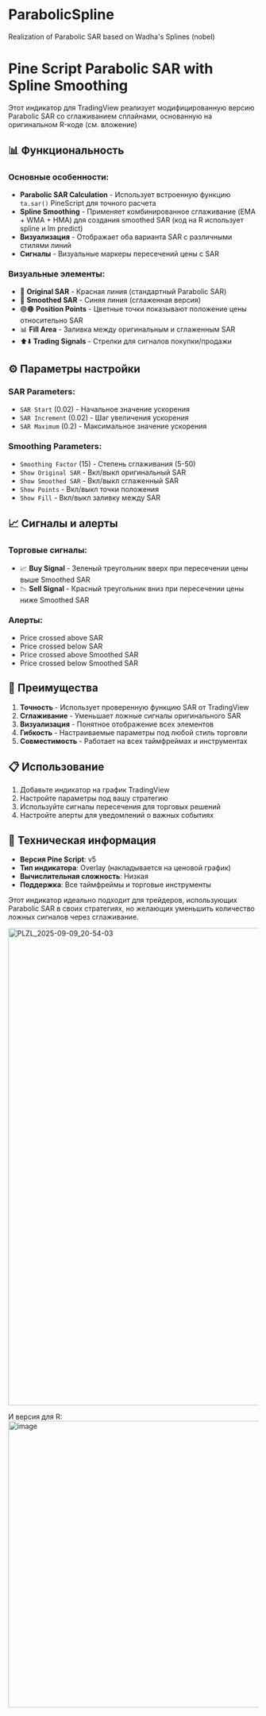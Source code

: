 # ParabolicSpline
Realization of Parabolic SAR based on Wadha's Splines (nobel)

# Pine Script Parabolic SAR with Spline Smoothing

Этот индикатор для TradingView реализует модифицированную версию Parabolic SAR со сглаживанием сплайнами, основанную на оригинальном R-коде (см. вложение)

## 📊 Функциональность

### Основные особенности:
- **Parabolic SAR Calculation** - Использует встроенную функцию `ta.sar()` PineScript для точного расчета
- **Spline Smoothing** - Применяет комбинированное сглаживание (EMA + WMA + HMA) для создания smoothed SAR (код на R использует spline и lm predict)
- **Визуализация** - Отображает оба варианта SAR с различными стилями линий
- **Сигналы** - Визуальные маркеры пересечений цены с SAR

### Визуальные элементы:
- 🔴 **Original SAR** - Красная линия (стандартный Parabolic SAR)
- 🔵 **Smoothed SAR** - Синяя линия (сглаженная версия)
- 🟢🟠 **Position Points** - Цветные точки показывают положение цены относительно SAR
- 📊 **Fill Area** - Заливка между оригинальным и сглаженным SAR
- ⬆️⬇️ **Trading Signals** - Стрелки для сигналов покупки/продажи

## ⚙️ Параметры настройки

### SAR Parameters:
- `SAR Start` (0.02) - Начальное значение ускорения
- `SAR Increment` (0.02) - Шаг увеличения ускорения  
- `SAR Maximum` (0.2) - Максимальное значение ускорения

### Smoothing Parameters:
- `Smoothing Factor` (15) - Степень сглаживания (5-50)
- `Show Original SAR` - Вкл/выкл оригинальный SAR
- `Show Smoothed SAR` - Вкл/выкл сглаженный SAR
- `Show Points` - Вкл/выкл точки положения
- `Show Fill` - Вкл/выкл заливку между SAR

## 📈 Сигналы и алерты

### Торговые сигналы:
- 📈 **Buy Signal** - Зеленый треугольник вверх при пересечении цены выше Smoothed SAR
- 📉 **Sell Signal** - Красный треугольник вниз при пересечении цены ниже Smoothed SAR

### Алерты:
- Price crossed above SAR
- Price crossed below SAR  
- Price crossed above Smoothed SAR
- Price crossed below Smoothed SAR

## 🎯 Преимущества

1. **Точность** - Использует проверенную функцию SAR от TradingView
2. **Сглаживание** - Уменьшает ложные сигналы оригинального SAR
3. **Визуализация** - Понятное отображение всех элементов
4. **Гибкость** - Настраиваемые параметры под любой стиль торговли
5. **Совместимость** - Работает на всех таймфреймах и инструментах

## 📋 Использование

1. Добавьте индикатор на график TradingView
2. Настройте параметры под вашу стратегию
3. Используйте сигналы пересечения для торговых решений
4. Настройте алерты для уведомлений о важных событиях

## 🔧 Техническая информация

- **Версия Pine Script**: v5
- **Тип индикатора**: Overlay (накладывается на ценовой график)
- **Вычислительная сложность**: Низкая
- **Поддержка**: Все таймфреймы и торговые инструменты

Этот индикатор идеально подходит для трейдеров, использующих Parabolic SAR в своих стратегиях, но желающих уменьшить количество ложных сигналов через сглаживание.

<img width="1575" height="961" alt="PLZL_2025-09-09_20-54-03" src="https://github.com/user-attachments/assets/f9770073-36e2-48ec-b7b0-cac83413f19e" />

И версия для R:
<img width="900" height="577" alt="image" src="https://github.com/user-attachments/assets/424e5685-08f1-45d8-8082-97d3f3de38a4" />


